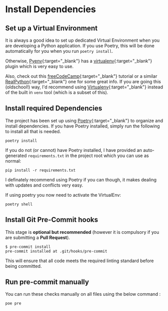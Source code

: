# Install Dependencies

## Set up a Virtual Environment

It is always a good idea to set up dedicated Virtual Environment when you are
developing a Python application. If you use Poetry, this will be done
automatically for you when you run `poetry install`.

Otherwise, [Pyenv](https://github.com/pyenv/pyenv){:target="_blank"} has a
[virtualenv](https://github.com/pyenv/pyenv-virtualenv){:target="_blank"} plugin
which is very easy to use.

Also, check out this
[freeCodeCamp](https://www.freecodecamp.org/news/how-to-setup-virtual-environments-in-python/){:target="_blank"}
tutorial or a similar
[RealPython](https://realpython.com/python-virtual-environments-a-primer/){:target="_blank"}
one for some great info. If you are going this (oldschool!) way, I'd recommend
using [Virtualenv](https://virtualenv.pypa.io/en/latest/){:target="_blank"}
instead of the built in `venv` tool (which is a subset of this).

## Install required Dependencies

The project has been set up using
[Poetry](https://python-poetry.org/){:target="_blank"} to organize and install
dependencies. If you have Poetry installed, simply run the following to install
all that is needed.

```console
poetry install
```

If you do not (or cannot) have Poetry installed, I have provided an
auto-generated `requirements.txt` in the project root which you can use as
normal:

```console
pip install -r requirements.txt
```

I definately recommend using Poetry if you can though, it makes dealing with
updates and conflicts very easy.

If using poetry you now need to activate the VirtualEnv:

```console
poetry shell
```

## Install Git Pre-Commit hooks

This stage is **optional but recommended** (however it is compulsory if you are
submitting a **Pull Request**).

```console
$ pre-commit install
pre-commit installed at .git/hooks/pre-commit
```

This will ensure that all code meets the required linting standard before being
committed.

## Run pre-commit manually

You can run these checks manually on all files using the below command :

```console
poe pre
```
